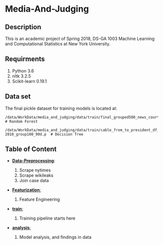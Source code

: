 # Media-And-Judging

## Description
This is an academic project of Spring 2018, DS-GA 1003 Machine Learning and Computational Statistics at New York University.

## Requirments
1. Python 3.6
2. nltk 3.2.5
3. Scikit-learn 0.19.1

## Data set

The final pickle dataset for training models is located at: 



    /data/WorkData/media_and_judging/data/train/final_grouped500_news_court_trend_0110.p   # Random Forest

    /data/WorkData/media_and_judging/data/train/cable_from_to_president_df_2001-2010_group100_90d.p  # Decision Tree

## Table of Content

* [**Data-Preprocessing**](https://github.com/Machine-Learning-NYU-2018/Media-And-Judging/blob/master/Data-Preprocessing/README.md): 
	1. Scrape nytimes
	2. Scrape wikileaks
	3. Join case data

* [**Featurization**:](https://github.com/Machine-Learning-NYU-2018/Media-And-Judging/tree/master/Featurization/README.md)
    1. Feature Engineering

* [**train**:](https://github.com/Machine-Learning-NYU-2018/Media-And-Judging/tree/master/train/README.md) 
	1. Training pipeline starts here

* [**analysis**:](https://github.com/Machine-Learning-NYU-2018/Media-And-Judging/tree/master/analysis/README.md) 
	1. Model analysis, and findings in data
